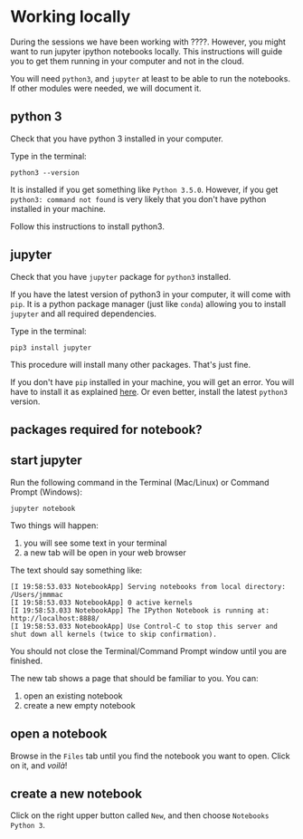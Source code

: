 # Working locally

During the sessions we have been working with ????. However, you might want to run jupyter ipython notebooks locally. This instructions will guide you to get them running in your computer and not in the cloud.

You will need `python3`, and `jupyter` at least to be able to run the notebooks. If other modules were needed, we will document it.

## python 3

Check that you have python 3 installed in your computer.

Type in the terminal:

```shell
python3 --version
```

It is installed if you get something like `Python 3.5.0`. However, if you get `python3: command not found` is very likely that you don't have python installed in your machine.

Follow this instructions to install python3.

## jupyter

Check that you have `jupyter` package for `python3` installed.

If you have the latest version of python3 in your computer, it will come with `pip`. It is a python package manager (just like `conda`) allowing you to install `jupyter` and all required dependencies.

Type in the terminal:

```shell
pip3 install jupyter
```

This procedure will install many other packages. That's just fine.

If you don't have `pip` installed in your machine, you will get an error. You will have to install it as explained [here](https://pip.pypa.io/en/stable/installing/). Or even better, install the latest `python3` version.

## packages required for notebook?

## start jupyter

Run the following command in the Terminal (Mac/Linux) or Command Prompt (Windows):

```shell
jupyter notebook
```

Two things will happen:

1. you will see some text in your terminal
1. a new tab will be open in your web browser

The text should say something like:

```
[I 19:58:53.033 NotebookApp] Serving notebooks from local directory: /Users/jmmmac
[I 19:58:53.033 NotebookApp] 0 active kernels 
[I 19:58:53.033 NotebookApp] The IPython Notebook is running at: http://localhost:8888/
[I 19:58:53.033 NotebookApp] Use Control-C to stop this server and shut down all kernels (twice to skip confirmation).
```

You should not close the Terminal/Command Prompt window until you are finished.

The new tab shows a page that should be familiar to you. You can:

1. open an existing notebook
1. create a new empty notebook

## open a notebook

Browse in the `Files` tab until you find the notebook you want to open. Click on it, and *voilà*!

## create a new notebook

Click on the right upper button called `New`, and then choose `Notebooks Python 3`.


